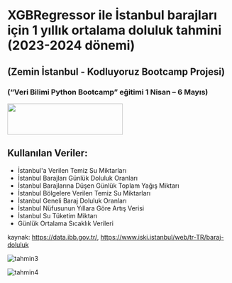 # XGBRegressor ile İstanbul barajları için 1 yıllık ortalama doluluk tahmini (2023-2024 dönemi)
## (Zemin İstanbul - Kodluyoruz Bootcamp Projesi)
### (“Veri Bilimi Python Bootcamp” eğitimi 1 Nisan – 6 Mayıs)
<img src="https://github.com/ayyildizkaan/baraj-doluluk-tahmini--time_series_forecast--/assets/82020011/8c4fe218-bcb1-4450-b708-45b8a19a7880" width="260" height="70">

## Kullanılan Veriler:
* İstanbul'a Verilen Temiz Su Miktarları
* İstanbul Barajları Günlük Doluluk Oranları
* İstanbul Barajlarına Düşen Günlük Toplam Yağış Miktarı
* İstanbul Bölgelere Verilen Temiz Su Miktarları
* İstanbul Geneli Baraj Doluluk Oranları
* İstanbul Nüfusunun Yıllara Göre Artış Verisi
* İstanbul Su Tüketim Miktarı
* Günlük Ortalama Sıcaklık Verileri

kaynak: https://data.ibb.gov.tr/, https://www.iski.istanbul/web/tr-TR/baraj-doluluk

![tahmin3](https://github.com/ayyildizkaan/baraj-doluluk-tahmini--time_series_forecast--/assets/82020011/f1bf9a0e-823c-4549-84ea-d71269e04b82)

![tahmin4](https://github.com/ayyildizkaan/baraj-doluluk-tahmini--time_series_forecast--/assets/82020011/edf04b41-c150-42a8-bf40-e5d984acd714)



